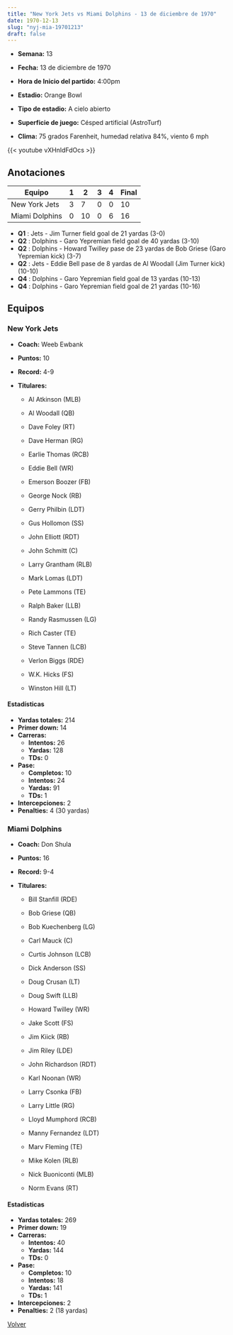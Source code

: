 ```yaml
---
title: "New York Jets vs Miami Dolphins - 13 de diciembre de 1970"
date: 1970-12-13
slug: "nyj-mia-19701213"
draft: false
---
```


* **Semana:** 13
* **Fecha:** 13 de diciembre de 1970

* **Hora de Inicio del partido:** 4:00pm
* **Estadio:** Orange Bowl
* **Tipo de estadio:** A cielo abierto
* **Superficie de juego:** Césped artificial (AstroTurf)
* **Clima:** 75 grados Farenheit, humedad relativa 84%, viento 6 mph


{{< youtube vXHnldFdOcs >}}


## Anotaciones
| Equipo | 1 | 2 | 3 | 4 | Final |
|--------|---|---|---|---|-------|
| New York Jets  | 3 | 7 | 0 | 0  | 10 |
| Miami Dolphins  | 0 | 10 | 0 | 6  | 16 |
* **Q1** : Jets - Jim Turner field goal de 21 yardas (3-0)
* **Q2** : Dolphins - Garo Yepremian field goal de 40 yardas (3-10)
* **Q2** : Dolphins - Howard Twilley pase de 23 yardas de Bob Griese (Garo Yepremian kick) (3-7)
* **Q2** : Jets - Eddie Bell pase de 8 yardas de Al Woodall (Jim Turner kick) (10-10)
* **Q4** : Dolphins - Garo Yepremian field goal de 13 yardas (10-13)
* **Q4** : Dolphins - Garo Yepremian field goal de 21 yardas (10-16)


## Equipos


### New York Jets
* **Coach:** Weeb Ewbank
* **Puntos:** 10
* **Record:** 4-9
* **Titulares:** 

  * Al Atkinson (MLB) 

  * Al Woodall (QB) 

  * Dave Foley (RT) 

  * Dave Herman (RG) 

  * Earlie Thomas (RCB) 

  * Eddie Bell (WR) 

  * Emerson Boozer (FB) 

  * George Nock (RB) 

  * Gerry Philbin (LDT) 

  * Gus Hollomon (SS) 

  * John Elliott (RDT) 

  * John Schmitt (C) 

  * Larry Grantham (RLB) 

  * Mark Lomas (LDT) 

  * Pete Lammons (TE) 

  * Ralph Baker (LLB) 

  * Randy Rasmussen (LG) 

  * Rich Caster (TE) 

  * Steve Tannen (LCB) 

  * Verlon Biggs (RDE) 

  * W.K. Hicks (FS) 

  * Winston Hill (LT) 

#### Estadísticas
* **Yardas totales:** 214
* **Primer down:** 14
* **Carreras:**
  * **Intentos:** 26
  * **Yardas:** 128
  * **TDs:** 0
* **Pase:**
  * **Completos:** 10
  * **Intentos:** 24
  * **Yardas:** 91
  * **TDs:** 1
* **Intercepciones:** 2
* **Penalties:** 4 (30 yardas)

### Miami Dolphins
* **Coach:** Don Shula
* **Puntos:** 16
* **Record:** 9-4
* **Titulares:** 

  * Bill Stanfill (RDE) 

  * Bob Griese (QB) 

  * Bob Kuechenberg (LG) 

  * Carl Mauck (C) 

  * Curtis Johnson (LCB) 

  * Dick Anderson (SS) 

  * Doug Crusan (LT) 

  * Doug Swift (LLB) 

  * Howard Twilley (WR) 

  * Jake Scott (FS) 

  * Jim Kiick (RB) 

  * Jim Riley (LDE) 

  * John Richardson (RDT) 

  * Karl Noonan (WR) 

  * Larry Csonka (FB) 

  * Larry Little (RG) 

  * Lloyd Mumphord (RCB) 

  * Manny Fernandez (LDT) 

  * Marv Fleming (TE) 

  * Mike Kolen (RLB) 

  * Nick Buoniconti (MLB) 

  * Norm Evans (RT) 

#### Estadísticas
* **Yardas totales:** 269
* **Primer down:** 19
* **Carreras:**
  * **Intentos:** 40
  * **Yardas:** 144
  * **TDs:** 0
* **Pase:**
  * **Completos:** 10
  * **Intentos:** 18
  * **Yardas:** 141
  * **TDs:** 1
* **Intercepciones:** 2
* **Penalties:** 2 (18 yardas)


[Volver](/historia/1970)
